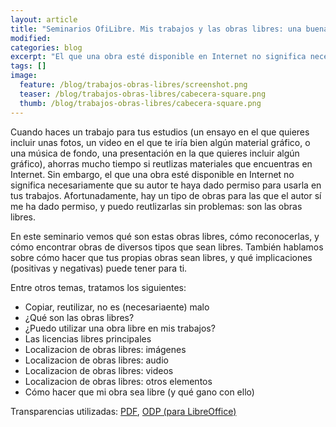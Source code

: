 ```yaml
---
layout: article
title: "Seminarios OfiLibre. Mis trabajos y las obras libres: una buena pareja"
modified:
categories: blog
excerpt: "El que una obra esté disponible en Internet no significa necesariamente que su autor te haya dado permiso para usarla en tus trabajos. Afortunadamente, hay un tipo de obras para las que el autor sí me ha dado permiso, y puedo reutlizarlas sin problemas: son las obras libres."
tags: []
image:
  feature: /blog/trabajos-obras-libres/screenshot.png
  teaser: /blog/trabajos-obras-libres/cabecera-square.png
  thumb: /blog/trabajos-obras-libres/cabecera-square.png
---
```



Cuando haces un trabajo para tus estudios (un ensayo en el que quieres incluir unas fotos, un video en el que te iría bien algún material gráfico, o una música de fondo, una presentación en la que quieres incluir algún gráfico), ahorras mucho tiempo si reutlizas materiales que encuentras en Internet. Sin embargo, el que una obra esté disponible en Internet no significa necesariamente que su autor te haya dado permiso para usarla en tus trabajos. Afortunadamente, hay un tipo de obras para las que el autor sí me ha dado permiso, y puedo reutlizarlas sin problemas: son las obras libres.

En este seminario vemos qué son estas obras libres, cómo reconocerlas, y cómo encontrar obras de diversos tipos que sean libres. También hablamos sobre cómo hacer que tus propias obras sean libres, y qué implicaciones (positivas y negativas) puede tener para ti.

Entre otros temas, tratamos los siguientes:

* Copiar, reutilizar, no es (necesariaente) malo
* ¿Qué son las obras libres?
* ¿Puedo utilizar una obra libre en mis trabajos?
* Las licencias libres principales
* Localizacion de obras libres: imágenes
* Localizacion de obras libres: audio
* Localizacion de obras libres: videos
* Localizacion de obras libres: otros elementos
* Cómo hacer que mi obra sea libre (y qué gano con ello)

Transparencias utilizadas: [PDF](/transpas/trabajos-obras-libres/Trabajos_Obras_libres.pdf), [ODP (para LibreOffice)](/transpas/trabajos-obras-libres/Trabajos_Obras_libres.odp)